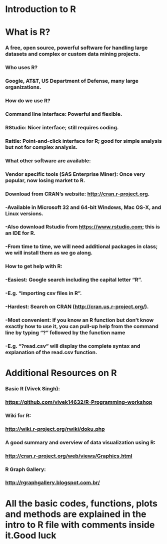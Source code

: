 # Introduction to R

# What is R?
### A free, open source, powerful software for handling large datasets and complex or custom data mining projects.
### Who uses R?
### Google, AT&T, US Department of Defense, many large organizations.
### How do we use R?
### Command line interface: Powerful and flexible.
### RStudio: Nicer interface; still requires coding.
### Rattle: Point-and-click interface for R; good for simple analysis but not for complex analysis.
### What other software are available:
### Vendor specific tools (SAS Enterprise Miner): Once very popular, now losing market to R.


###  Download from CRAN’s website: http://cran.r-project.org.
###    -Available in Microsoft 32 and 64-bit Windows, Mac OS-X, and Linux versions.
###    -Also download Rstudio from https://www.rstudio.com; this is an IDE for R.
###    -From time to time, we will need additional packages in class; we will install them as we go along.
### How to get help with R:
###   -Easiest: Google search including the capital letter “R”.
###     -E.g. “importing csv files in R”.
###   -Hardest: Search on CRAN (http://cran.us.r-project.org/).
###   -Most convenient: If you know an R function but don’t know exactly how to use it, you can pull-up help from the command line by typing “?” followed by the function name
###       -E.g. “?read.csv” will display the complete syntax and explanation of the read.csv function.

# Additional Resources on R
### Basic R (Vivek Singh):
### https://github.com/vivek14632/R-Programming-workshop 
### Wiki for R:
### http://wiki.r-project.org/rwiki/doku.php
### A good summary and overview of data visualization using R:
### http://cran.r-project.org/web/views/Graphics.html
### R Graph Gallery:
### http://rgraphgallery.blogspot.com.br/

# All the basic codes, functions, plots and methods are explained in the intro to R file with comments inside it.Good luck
